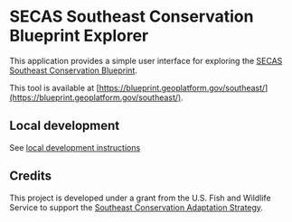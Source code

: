 # SECAS Southeast Conservation Blueprint Explorer

This application provides a simple user interface for exploring the
[SECAS Southeast Conservation Blueprint](http://secassoutheast.org/blueprint).

This tool is available at
[https://blueprint.geoplatform.gov/southeast/](https://blueprint.geoplatform.gov/southeast/).

## Local development

See [local development instructions](./Developing.md)

## Credits

This project is developed under a grant from the U.S. Fish and Wildlife Service
to support the [Southeast Conservation Adaptation Strategy](https://secassoutheast.org/).
